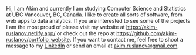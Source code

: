 Hi, I am Akim and currently I am studying Computer Science and Statistics at UBC Vancouver, BC, Canada. I like to create all sorts of software, from web apps to data analytics.
If you are interested to see some of the projects I am the most proud of please visit my website at https://akim-ruslanov.netlify.app/ or check out the repo at https://github.com/akim-ruslanov/portfolio_website.
If you want to contact me, feel free to shoot a message to my [LinkedIn](https://www.linkedin.com/in/akim-r-945a34141/) or send an email at akim.ruslanov@gmail.com.
